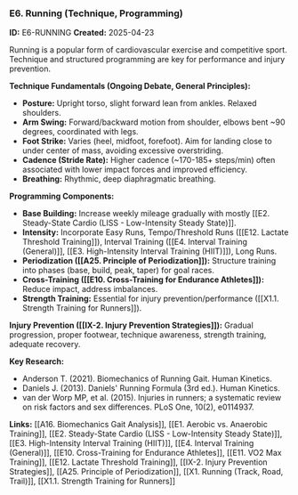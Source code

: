 ### E6. Running (Technique, Programming)
**ID:** E6-RUNNING
**Created:** 2025-04-23

Running is a popular form of cardiovascular exercise and competitive sport. Technique and structured programming are key for performance and injury prevention.

**Technique Fundamentals (Ongoing Debate, General Principles):**
- **Posture:** Upright torso, slight forward lean from ankles. Relaxed shoulders.
- **Arm Swing:** Forward/backward motion from shoulder, elbows bent ~90 degrees, coordinated with legs.
- **Foot Strike:** Varies (heel, midfoot, forefoot). Aim for landing close to under center of mass, avoiding excessive overstriding.
- **Cadence (Stride Rate):** Higher cadence (~170-185+ steps/min) often associated with lower impact forces and improved efficiency.
- **Breathing:** Rhythmic, deep diaphragmatic breathing.

**Programming Components:**
- **Base Building:** Increase weekly mileage gradually with mostly [[E2. Steady-State Cardio (LISS - Low-Intensity Steady State)]].
- **Intensity:** Incorporate Easy Runs, Tempo/Threshold Runs ([[E12. Lactate Threshold Training]]), Interval Training ([[E4. Interval Training (General)]], [[E3. High-Intensity Interval Training (HIIT)]]), Long Runs.
- **Periodization ([[A25. Principle of Periodization]]):** Structure training into phases (base, build, peak, taper) for goal races.
- **Cross-Training ([[E10. Cross-Training for Endurance Athletes]]):** Reduce impact, address imbalances.
- **Strength Training:** Essential for injury prevention/performance ([[X1.1. Strength Training for Runners]]).

**Injury Prevention ([[IX-2. Injury Prevention Strategies]]):** Gradual progression, proper footwear, technique awareness, strength training, adequate recovery.

**Key Research:**
- Anderson T. (2021). Biomechanics of Running Gait. Human Kinetics.
- Daniels J. (2013). Daniels' Running Formula (3rd ed.). Human Kinetics.
- van der Worp MP, et al. (2015). Injuries in runners; a systematic review on risk factors and sex differences. PLoS One, 10(2), e0114937.

**Links:** [[A16. Biomechanics Gait Analysis]], [[E1. Aerobic vs. Anaerobic Training]], [[E2. Steady-State Cardio (LISS - Low-Intensity Steady State)]], [[E3. High-Intensity Interval Training (HIIT)]], [[E4. Interval Training (General)]], [[E10. Cross-Training for Endurance Athletes]], [[E11. VO2 Max Training]], [[E12. Lactate Threshold Training]], [[IX-2. Injury Prevention Strategies]], [[A25. Principle of Periodization]], [[X1. Running (Track, Road, Trail)]], [[X1.1. Strength Training for Runners]]